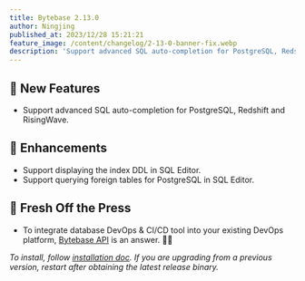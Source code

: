 ```yaml
---
title: Bytebase 2.13.0
author: Ningjing
published_at: 2023/12/28 15:21:21
feature_image: /content/changelog/2-13-0-banner-fix.webp
description: 'Support advanced SQL auto-completion for PostgreSQL, Redshift and RisingWave.'
---
```


## 🚀 New Features

- Support advanced SQL auto-completion for PostgreSQL, Redshift and RisingWave.

## 🎄 Enhancements

- Support displaying the index DDL in SQL Editor.
- Support querying foreign tables for PostgreSQL in SQL Editor.

## 📰 Fresh Off the Press

- To integrate database DevOps & CI/CD tool into your existing DevOps platform, [Bytebase API](/docs/tutorials/api/) is an answer. 🔌🔌

_To install, follow [installation doc](/docs/get-started/install/overview). If you are upgrading from a previous version, restart after obtaining the latest release binary._
